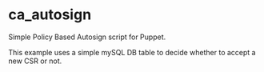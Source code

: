 # ca_autosign

Simple Policy Based Autosign script for Puppet.

This example uses a simple mySQL DB table to decide whether to accept a new CSR or not.
